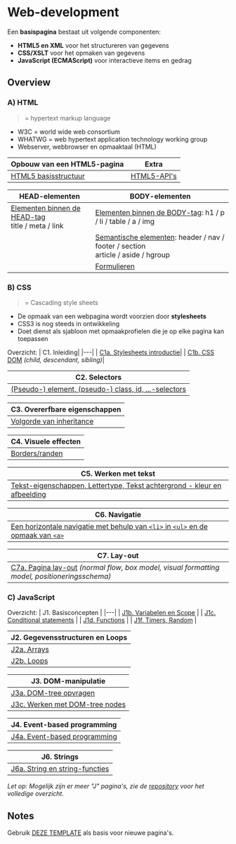 # Web-development

Een **basispagina** bestaat uit volgende componenten:
* **HTML5 en XML** voor het structureren van gegevens
* **CSS/XSLT** voor het opmaken van gegevens
* **JavaScript (ECMAScript)** voor interactieve items en gedrag

## Overview

### A) HTML

> = hypertext markup language

* W3C = world wide web consortium
* WHATWG = web hypertext application technology working group
* Webserver, webbrowser en opmaaktaal (HTML)

|Opbouw van een HTML5-pagina |Extra|
|---|---|
|[HTML5 basisstructuur](./H1a.%20HTML5%20basisstructuur.md)|[HTML5-API's](./H3.%20HTML5-APIs.md)|

|HEAD-elementen|BODY-elementen|
|---|---|
|[Elementen binnen de HEAD-tag](./H1b.%20HEAD-tags.md)<br>title / meta / link|[Elementen binnen de BODY-tag](./H2a.%20HTML-elementen.md): h1 / p / li / table / a / img|
||[Semantische elementen](./H2b.%20Semantische%20elementen.md): header / nav / footer / section<br>article / aside / hgroup|
|&nbsp;|[Formulieren](./H2c.%20Formulieren.md)|



### B) CSS

> = Cascading style sheets

* De opmaak van een webpagina wordt voorzien door **stylesheets**
* CSS3 is nog steeds in ontwikkeling
* Doet dienst als sjabloon met opmaakprofielen die je op elke pagina kan toepassen

Overzicht:
| C1. Inleiding|
|---|
| [C1a. Stylesheets introductie](./C1a.%20Stylesheets%20introductie.md)|
| [C1b. CSS DOM](./C1b.%20CSS%20Document%20Object%20Model.md) *(child, descendant, sibling)*|

| C2. Selectors|
|---|
| [(Pseudo-) element, (pseudo-) class, id, ...-selectors](./C2a.%20Selectors%20voor%20stijlregels.md)|

| C3. Overerfbare eigenschappen|
|---|
| [Volgorde van inheritance](./C3a.%20Overerfbare%20eigenschappen.md)|

| C4. Visuele effecten|
|---|
| [Borders/randen](./C4a.%20Visuele%20effecten.md)|

| C5. Werken met tekst|
|---|
| [Tekst-eigenschappen, Lettertype, Tekst achtergrond - kleur en afbeelding](./C5a.%20Tekst%20opmaak.md)|

| C6. Navigatie |
|---|
|[Een horizontale navigatie met behulp van `<li>` in `<ul>` en de opmaak van `<a>`](./C6a.%20Navigatie.md)|

| C7. Lay-out|
|---|
| [C7a. Pagina lay-out](./C7a.%20Pagina%20layout.md) *(normal flow, box model, visual formatting model, positioneringsschema)*|

### C) JavaScript

Overzicht:
| J1. Basisconcepten |
|---|
| [J1b. Variabelen en Scope](./J1b.%20Variabelen%20en%20Scope.md) |
| [J1c. Conditional statements](./J1c.%20Conditional%20statements.md) |
| [J1d. Functions](./J1d.%20Functions.md) |
| [J1f. Timers, Random](./J1f.%20Timers,%20Random.md) |

| J2. Gegevensstructuren en Loops |
|---|
| [J2a. Arrays](./J2a.%20Arrays.md) |
| [J2b. Loops](./J2b.%20Loops.md) |

| J3. DOM-manipulatie |
|---|
| [J3a. DOM-tree opvragen](./J3a.%20DOM-tree%20opvragen.md) |
| [J3c. Werken met DOM-tree nodes](./J3c.%20Werken%20met%20DOM-tree%20nodes.md) |

| J4. Event-based programming |
|---|
| [J4a. Event-based programming](./J4a.%20Event-based%20programming.md) |

| J6. Strings |
|---|
| [J6a. String en string-functies](./J6a.%20String%20en%20string-functies.md) |

*Let op: Mogelijk zijn er meer "J" pagina's, zie de [repository](https://github.com/tousyous/Web-development) voor het volledige overzicht.*

## Notes

Gebruik [DEZE TEMPLATE](00_Template.md) als basis voor nieuwe pagina's.
